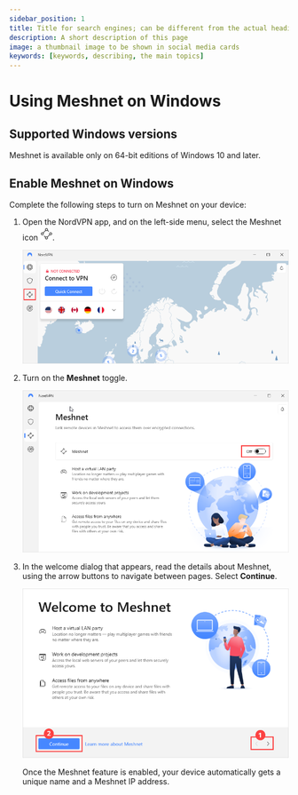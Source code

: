```yaml
---
sidebar_position: 1
title: Title for search engines; can be different from the actual heading
description: A short description of this page
image: a thumbnail image to be shown in social media cards
keywords: [keywords, describing, the main topics]
---
```



# Using Meshnet on Windows

## Supported Windows versions

Meshnet is available only on 64-bit editions of Windows 10 and later.

## Enable Meshnet on Windows

Complete the following steps to turn on Meshnet on your device:

1. Open the NordVPN app, and on the left-side menu, select the Meshnet icon ![Meshnet icon](./img/meshnet_icon.png).
   
   ![Select Meshnet icon](./img/select_meshnet_icon.png) 

2. Turn on the **Meshnet** toggle.

   ![Turn on Meshnet toggle](./img/turn_on_toggle.png)

3. In the welcome dialog that appears, read the details about Meshnet, using the arrow buttons to navigate between pages. Select **Continue**. 

   ![Turn on Meshnet toggle](./img/welcome_to_meshnet.png)

   Once the Meshnet feature is enabled, your device automatically gets a unique name and a Meshnet IP address.